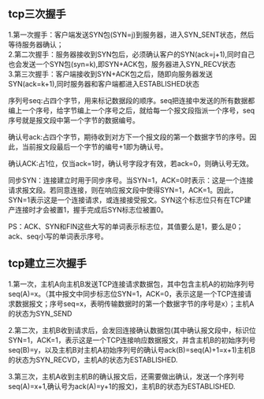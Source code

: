 ## tcp三次握手
1.第一次握手：客户端发送SYN包(SYN=j)到服务器，进入SYN_SENT状态，然后等待服务器确认；  
2.第二次握手：服务器接收到SYN包后，必须确认客户的SYN(ack=j+1),同时自己也会发送一个SYN包(syn=k),即SYN+ACK包，服务器进入SYN_RECV状态  
3.第三次握手：客户端接收到SYN+ACK包之后，随即向服务器发送SYN(ack=k+1),同时服务器和客户端都进入ESTABLISHED状态  

序列号seq:占四个字节，用来标记数据段的顺序。seq把连接中发送的所有数据都编上一个序号，给字节编上一个序号之后，就给每一个报文段指派一个序号，seq序号就是报文段中第一个字节的数据编号。  

确认号ack:占四个字节，期待收到对方下一个报文段的第一个数据字节的序号。因此，当前报文段最后一个字节的编号+1即为确认号。  

确认ACK:占1位，仅当ack=1时，确认号字段才有效，若ack=0，则确认号无效。  

同步SYN：连接建立时用于同步序号。当SYN=1，ACK=0时表示：这是一个连接请求报文段。若同意连接，则在响应报文段中使得SYN=1，ACK=1。因此，SYN=1表示这是一个连接请求，或连接接受报文。SYN这个标志位只有在TCP建产连接时才会被置1，握手完成后SYN标志位被置0。  

PS：ACK、SYN和FIN这些大写的单词表示标志位，其值要么是1，要么是0；ack、seq小写的单词表示序号。 

## tcp建立三次握手
1.第一次，主机A向主机B发送TCP连接请求数据包，其中包含主机A的初始序列号seq(A)=x。（其中报文中同步标志位SYN=1，ACK=0，表示这是一个TCP连接请求数据报文；序号seq=x，表明传输数据时的第一个数据字节的序号是x）；主机A的状态为SYN_SEND  

2.第二次，主机B收到请求后，会发回连接确认数据包(其中确认报文段中，标识位SYN=1，ACK=1，表示这是一个TCP连接响应数据报文，并含主机B的初始序列号seq(B)=y，以及主机B对主机A初始序列号的确认号ack(B)=seq(A)+1=x+1)主机B的状态为SYN_RECVD，主机A的状态为ESTABLISHED.  

3.第三次，主机A收到主机B的确认报文后，还需要做出确认，发送一个序列号seq(A)=x+1,确认号为ack(A)=y+1的报文)，主机B的状态为ESTABLISHED.   
 

